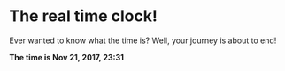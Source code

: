 # The real time clock!

Ever wanted to know what the time is? Well, your journey is about to end!

**The time is Nov 21, 2017, 23:31**